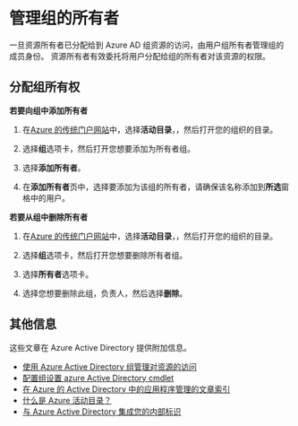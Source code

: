 
<properties
    pageTitle="下一步行动来使用组访问管理 |Microsoft Azure"
    description="如何高级-的用于管理安全组以及如何使用这些组来管理对资源的访问。"
    services="active-directory"
    documentationCenter=""
    authors="curtand"
    manager="femila"
    editor=""/>

<tags
    ms.service="active-directory"
    ms.workload="identity"
    ms.tgt_pltfrm="na"
    ms.devlang="na"
    ms.topic="article"
    ms.date="09/22/2016"
    ms.author="curtand"/>

# <a name="managing-owners-for-a-group"></a>管理组的所有者
一旦资源所有者已分配给到 Azure AD 组资源的访问，由用户组所有者管理组的成员身份。 资源所有者有效委托将用户分配给组的所有者对该资源的权限。

## <a name="assigning-group-ownership"></a>分配组所有权

**若要向组中添加所有者**

1. 在[Azure 的传统门户网站](https://manage.windowsazure.com)中，选择**活动目录**，，然后打开您的组织的目录。

2. 选择**组**选项卡，然后打开您想要添加为所有者组。

3. 选择**添加所有者**。

4. 在**添加所有者**页中，选择要添加为该组的所有者，请确保该名称添加到**所选**窗格中的用户。


**若要从组中删除所有者**

1. 在[Azure 的传统门户网站](https://manage.windowsazure.com)中，选择**活动目录**，，然后打开您的组织的目录。

2. 选择**组**选项卡，然后打开您想要删除所有者组。

4. 选择**所有者**选项卡。

5. 选择您想要删除此组，负责人，然后选择**删除**。

## <a name="additional-information"></a>其他信息

这些文章在 Azure Active Directory 提供附加信息。

* [使用 Azure Active Directory 组管理对资源的访问](active-directory-manage-groups.md)
* [配置组设置 azure Active Directory cmdlet](active-directory-accessmanagement-groups-settings-cmdlets.md)
* [在 Azure 的 Active Directory 中的应用程序管理的文章索引](active-directory-apps-index.md)
* [什么是 Azure 活动目录？](active-directory-whatis.md)
* [与 Azure Active Directory 集成您的内部标识](active-directory-aadconnect.md)
